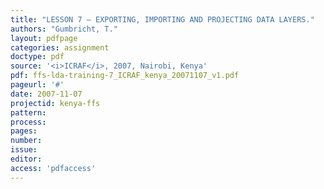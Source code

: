 ```yaml
---
title: "LESSON 7 – EXPORTING, IMPORTING AND PROJECTING DATA LAYERS."
authors: "Gumbricht, T."
layout: pdfpage
categories: assignment
doctype: pdf
source: '<i>ICRAF</i>, 2007, Nairobi, Kenya'
pdf: ffs-lda-training-7_ICRAF_kenya_20071107_v1.pdf
pageurl: '#'
date: 2007-11-07
projectid: kenya-ffs
pattern:
process:
pages:
number:
issue:
editor:
access: 'pdfaccess'
---
```

